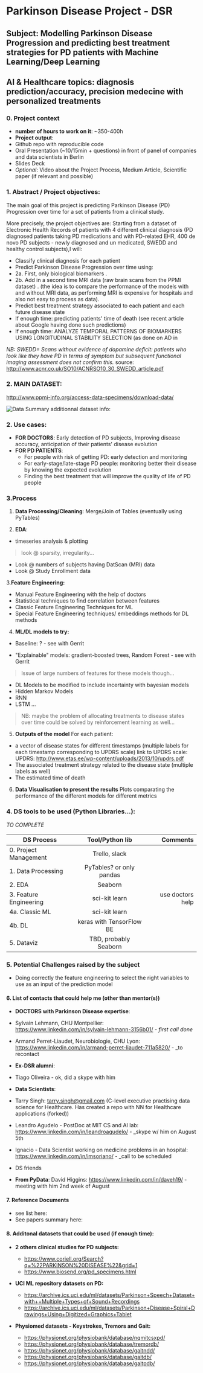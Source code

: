# Parkinson Disease Project - DSR
## Subject: Modelling Parkinson Disease Progression and predicting best treatment strategies for PD patients with Machine Learning/Deep Learning 
## AI & Healthcare topics: diagnosis prediction/accuracy, precision medecine with personalized treatments

### 0. Project context
* **number of hours to work on it**: ~350-400h 
* **Project output**: 
 * Github repo with reproducible code
 * Oral Presentation (~10/15min + questions) in front of panel of companies and data scientists in Berlin 
 * Slides Deck
 * _Optional_: Video about the Project Process, Medium Article, Scientific paper (if relevant and possible)
 
### 1. Abstract / Project objectives:
The main goal of this project is predicting Parkinson Disease (PD) Progression over time for a set of patients from a clinical study.

More precisely, the project objectives are:
Starting from a dataset of Electronic Health Records of patients with 4 different clinical diagnosis (PD diagnosed patients taking PD medications and with PD-related EHR, 400 de novo PD subjects - newly diagnosed and un medicated, SWEDD and healthy control subjects),I will:
* Classify clinical diagnosis for each patient
* Predict Parkinson Disease Progression over time using:  
 * 2a. First, only biological biomarkers . 
 * 2b. Add in a second time MRI data (raw brain scans from the PPMI dataset) . 
 (the idea is to compare the performance of the models with and without MRI data, as performing MRI is expensive for hospitals and also not easy to process as data).
* Predict best treatment strategy associated to each patient and each future disease state
* If enough time: predicting patients' time of death (see recent article about Google having done such predictions)
* If enough time: ANALYZE TEMPORAL PATTERNS OF BIOMARKERS USING LONGITUDINAL STABILITY SELECTION (as done on AD in 

_NB: SWEDD= Scans without evidence of dopamine deficit: patients who look like they have PD in terms of symptom but subsequent functional imaging assessment does not confirm this._
source: http://www.acnr.co.uk/SO10/ACNRSO10_30_SWEDD_article.pdf


### 2. **MAIN DATASET**: 
http://www.ppmi-info.org/access-data-specimens/download-data/

![Data Summary](https://github.com/AMDonati/parkinson-disease-project/blob/master/PPMI%20data%20summary.png)
additionnal dataset info: 


### 2. Use cases: 
* **FOR DOCTORS**: Early detection of PD subjects, Improving disease accuracy, anticipation of their patients' disease evolution
* **FOR PD PATIENTS**: 
  * For people with risk of getting PD: early detection and monitoring 
  * For early-stage/late-stage PD people: monitoring better their disease by knowing the expected evolution
  * Finding the best treatment that will improve the quality of life of PD people
  
### 3.Process 
1. **Data Processing/Cleaning**: Merge/Join of Tables (eventually using PyTables)

2. **EDA**: 
* timeseries analysis & plotting
> look @ sparsity, irregularity... 
* Look @ numbers of subjects having DatScan (MRI) data
* Look @ Study Enrollment data

3.**Feature Engineering:**
  * Manual Feature Engineering with the help of doctors 
  * Statistical techniques to find correlation between features
  * Classic Feature Engineering Techniques for ML 
  * Special Feature Engineering techniques/ embeddings methods for DL methods
  
4. **ML/DL models to try:** 
 * Baseline: ? - see with Gerrit 
 
 * "Explainable" models: gradient-boosted trees, Random Forest - see with Gerrit 
> Issue of large numbers of features for these models though...

 * DL Models to be modified to include incertainty with bayesian models
  * Hidden Markov Models
  * RNN
  * LSTM
  ...
  
  > NB: maybe the problem of allocating treatments to disease states over time could be solved by reinforcement learning as well...
  
5. **Outputs of the model**
For each patient: 
* a vector of disease states for different timestamps (multiple labels for each timestamp corresponding to UPDRS scale)
link to UPDRS scale: UPDRS: http://www.etas.ee/wp-content/uploads/2013/10/updrs.pdf
* The associated treatment strategy related to the disease state (multiple labels as well)
* The estimated time of death 

6. **Data Visualisation to present the results**
Plots comparating the performance of the different models for different metrics

### 4. DS tools to be used (Python Libraries...): 
_TO COMPLETE_

| **DS Process**           | Tool/Python lib                | Comments       |
| ----------------         |:-------------:                 | -----:         |
| 0. Project Management    | Trello, slack                  |                |
| 1. Data Processing       | PyTables? or only pandas       |                |
| 2. EDA                   | Seaborn                        |                |
| 3. Feature Engineering   | sci-kit learn                  |use doctors help|
| 4a. Classic ML           | sci-kit learn                  |                |
| 4b. DL                   | keras with TensorFlow BE       |                |
| 5. Dataviz               | TBD, probably Seaborn          |                |

### 5. Potential Challenges raised by the subject
* Doing correctly the feature engineering to select the right variables to use as an input of the prediction model


#### 6. List of contacts that could help me (other than mentor(s))
* **DOCTORS with Parkinson Disease expertise**: 
 * Sylvain Lehmann, CHU Montpellier: https://www.linkedin.com/in/sylvain-lehmann-3156b01/ - _first call done_
 * Armand Perret-Liaudet, Neurobiologie, CHU Lyon: https://www.linkedin.com/in/armand-perret-liaudet-711a5820/ - _to recontact
 
* **Ex-DSR alumni**: 
 * Tiago Oliveira - ok, did a skype with him
 
* **Data Scientists**: 
 * Tarry Singh: tarry.singh@gmail.com (C-level executive practising data science for Healthcare. Has created a repo with NN for Healthcare applications (forked))
 * Leandro Agudelo - PostDoc at MIT CS and AI lab: https://www.linkedin.com/in/leandroagudelo/ - _skype w/ him on August 5th
 * Ignacio - Data Scientist working on medicine problems in an hospital: https://www.linkedin.com/in/imsoriano/ - _call to be scheduled
 * DS friends
 
* **From PyData**: 
David Higgins: https://www.linkedin.com/in/daveh19/ - meeting with him 2nd week of August

 #### 7. Reference Documents
 * see list here: 
 * See papers summary here: 
  
 
 #### 8. Additonal datasets that could be used (if enough time):
* **2 others clinical studies for PD subjects:** 
  * https://www.coriell.org/Search?q=%22PARKINSON%20DISEASE%22&grid=1
  * https://www.biosend.org/pd_specimens.html
  
* **UCI ML repository datasets on PD:**
  * https://archive.ics.uci.edu/ml/datasets/Parkinson+Speech+Dataset+with++Multiple+Types+of+Sound+Recordings
  * https://archive.ics.uci.edu/ml/datasets/Parkinson+Disease+Spiral+Drawings+Using+Digitized+Graphics+Tablet
  
* **Physiomed datasets - Keystrokes, Tremors and Gait:**
  * https://physionet.org/physiobank/database/nqmitcsxpd/
  * https://physionet.org/physiobank/database/tremordb/
  * https://physionet.org/physiobank/database/gaitndd/
  * https://physionet.org/physiobank/database/gaitdb/
  * https://physionet.org/physiobank/database/gaitpdb/
  

 
  







